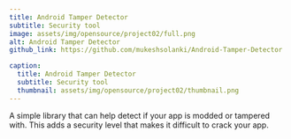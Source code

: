 ```yaml
---
title: Android Tamper Detector
subtitle: Security tool
image: assets/img/opensource/project02/full.png
alt: Android Tamper Detector
github_link: https://github.com/mukeshsolanki/Android-Tamper-Detector

caption:
  title: Android Tamper Detector
  subtitle: Security tool
  thumbnail: assets/img/opensource/project02/thumbnail.png
---
```

A simple library that can help detect if your app is modded or tampered with. This adds a security
level that makes it difficult to crack your app.